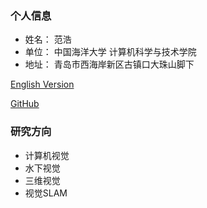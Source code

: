 ### 个人信息

- 姓名： 范浩
- 单位： 中国海洋大学 计算机科学与技术学院
- 地址： 青岛市西海岸新区古镇口大珠山脚下

<a href="/index-en.html"> English Version </a>

<a href="https://github.com/fanhao"> GitHub </a>

### 研究方向
- 计算机视觉
- 水下视觉
- 三维视觉
- 视觉SLAM


